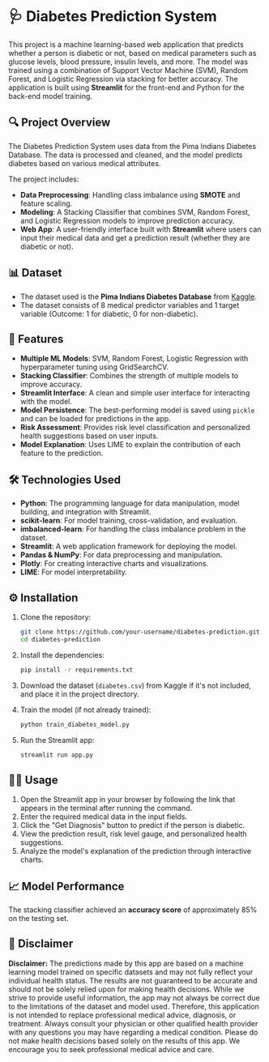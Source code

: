 # 🩺 Diabetes Prediction System

This project is a machine learning-based web application that predicts whether a person is diabetic or not, based on medical parameters such as glucose levels, blood pressure, insulin levels, and more. The model was trained using a combination of Support Vector Machine (SVM), Random Forest, and Logistic Regression via stacking for better accuracy. The application is built using **Streamlit** for the front-end and Python for the back-end model training.

## 🔍 Project Overview

The Diabetes Prediction System uses data from the Pima Indians Diabetes Database. The data is processed and cleaned, and the model predicts diabetes based on various medical attributes.

The project includes:
- **Data Preprocessing**: Handling class imbalance using **SMOTE** and feature scaling.
- **Modeling**: A Stacking Classifier that combines SVM, Random Forest, and Logistic Regression models to improve prediction accuracy.
- **Web App**: A user-friendly interface built with **Streamlit** where users can input their medical data and get a prediction result (whether they are diabetic or not).

## 📊 Dataset

- The dataset used is the **Pima Indians Diabetes Database** from [Kaggle](https://www.kaggle.com/uciml/pima-indians-diabetes-database).
- The dataset consists of 8 medical predictor variables and 1 target variable (Outcome: 1 for diabetic, 0 for non-diabetic).

## 🚀 Features

- **Multiple ML Models**: SVM, Random Forest, Logistic Regression with hyperparameter tuning using GridSearchCV.
- **Stacking Classifier**: Combines the strength of multiple models to improve accuracy.
- **Streamlit Interface**: A clean and simple user interface for interacting with the model.
- **Model Persistence**: The best-performing model is saved using `pickle` and can be loaded for predictions in the app.
- **Risk Assessment**: Provides risk level classification and personalized health suggestions based on user inputs.
- **Model Explanation**: Uses LIME to explain the contribution of each feature to the prediction.

## 🛠️ Technologies Used

- **Python**: The programming language for data manipulation, model building, and integration with Streamlit.
- **scikit-learn**: For model training, cross-validation, and evaluation.
- **imbalanced-learn**: For handling the class imbalance problem in the dataset.
- **Streamlit**: A web application framework for deploying the model.
- **Pandas & NumPy**: For data preprocessing and manipulation.
- **Plotly**: For creating interactive charts and visualizations.
- **LIME**: For model interpretability.

## ⚙️ Installation

1. Clone the repository:
   ```bash
   git clone https://github.com/your-username/diabetes-prediction.git
   cd diabetes-prediction
   ```

2. Install the dependencies:
   ```bash
   pip install -r requirements.txt
   ```

3. Download the dataset (`diabetes.csv`) from Kaggle if it's not included, and place it in the project directory.

4. Train the model (if not already trained):
   ```bash
   python train_diabetes_model.py
   ```

5. Run the Streamlit app:
   ```bash
   streamlit run app.py
   ```

## 🧑‍💻 Usage

1. Open the Streamlit app in your browser by following the link that appears in the terminal after running the command.
2. Enter the required medical data in the input fields.
3. Click the "Get Diagnosis" button to predict if the person is diabetic.
4. View the prediction result, risk level gauge, and personalized health suggestions.
5. Analyze the model's explanation of the prediction through interactive charts.

## 📈 Model Performance

The stacking classifier achieved an **accuracy score** of approximately 85% on the testing set.

## 📝 Disclaimer

**Disclaimer:** The predictions made by this app are based on a machine learning model trained on specific datasets and may not fully reflect your individual health status. The results are not guaranteed to be accurate and should not be solely relied upon for making health decisions. While we strive to provide useful information, the app may not always be correct due to the limitations of the dataset and model used. Therefore, this application is not intended to replace professional medical advice, diagnosis, or treatment. Always consult your physician or other qualified health provider with any questions you may have regarding a medical condition. Please do not make health decisions based solely on the results of this app. We encourage you to seek professional medical advice and care.

```
